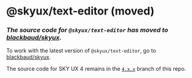 # @skyux/text-editor (moved)

### *The source code for `@skyux/text-editor` has moved to [blackbaud/skyux](https://github.com/blackbaud/skyux).*

To work with the latest version of `@skyux/text-editor`, go to [blackbaud/skyux](https://github.com/blackbaud/skyux).

The source code for SKY UX 4 remains in the [`4.x.x`](https://github.com/blackbaud/skyux-text-editor/tree/4.x.x) branch of this repo.

